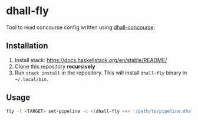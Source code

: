 # dhall-fly

Tool to read concourse config written using [dhall-concourse](https://github.com/akshaymankar/dhall-concourse).

## Installation

1. Install stack: https://docs.haskellstack.org/en/stable/README/
1. Clone this repository **recursively**
1. Run `stack install` in the repository. This will install `dhall-fly` binary in `~/.local/bin`.

## Usage

```bash
fly -t <TARGET> set-pipeline -c <(dhall-fly <<< '/path/to/pipeline.dhall')
```
